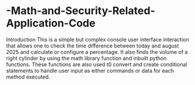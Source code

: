 # -Math-and-Security-Related-Application-Code
Introduction
This is a simple but complex console user interface interaction that allows one to check the time difference between today and august 2025 and calculate or configure a percentage. 
It also finds the volume of a right cylinder by using the math library function and inbuilt python functions. 
These functions are also used t0 convert and create conditional statements to handle user input as either commands or data for each method executed.
